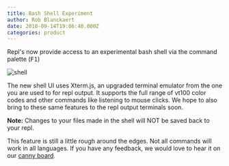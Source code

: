```yaml
---
title: Bash Shell Experiment
author: Rob Blanckaert
date: 2018-09-14T19:06:40.000Z
categories: product
---
```


Repl's now provide access to an experimental bash shell via the command palette (<kbd>F1</kbd>)

![shell](/public/images/blog/shell.gif)

The new shell UI uses Xterm.js, an upgraded terminal emulator from the one you are used to for repl output. It supports the full range of vt100 color codes and other commands like listening to mouse clicks. We hope to also bring to these same features to the repl output terminals soon.

**Note:** Changes to your files made in the shell will NOT be saved back to your repl.

This feature is still a little rough around the edges. Not all commands will work in all languages. If you have any feedback, we would love to hear it on our [canny board](https://repl.it/feedback/p/xterm-shell).